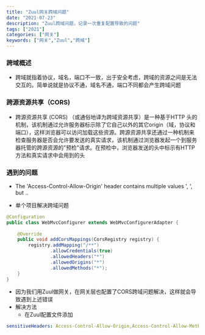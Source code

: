 ```yaml
---
title: "Zuul网关跨域问题"
date: "2021-07-23"
description: "Zuul跨域问题，记录一次重复配置导致的问题"
tags: ["2021"]
categories: ["网关"]
keywords: ["网关","Zuul","跨域"]
---
```


### 跨域概述
* 跨域就指着协议，域名，端口不一致，出于安全考虑，跨域的资源之间是无法交互的。简单说就是协议不通，域名不通，端口不同都会产生跨域问题

### 跨源资源共享（CORS)
* 跨源资源共享 (CORS) （或通俗地译为跨域资源共享）是一种基于HTTP 头的机制，该机制通过允许服务器标示除了它自己以外的其它origin（域，协议和端口），这样浏览器可以访问加载这些资源。跨源资源共享还通过一种机制来检查服务器是否会允许要发送的真实请求，该机制通过浏览器发起一个到服务器托管的跨源资源的"预检"请求。在预检中，浏览器发送的头中标示有HTTP方法和真实请求中会用到的头

### 遇到的问题
* The 'Access-Control-Allow-Origin' header contains multiple values ', ', but ..

* 单个项目解决跨域问题

```java
@Configuration
public class WebMvcConfigurer extends WebMvcConfigurerAdapter {
  
    @Override
    public void addCorsMappings(CorsRegistry registry) {
        registry.addMapping("/**")
                .allowCredentials(true)
                .allowedHeaders("*")
                .allowedOrigins("*")
                .allowedMethods("*");
    }
}
```
* 因为我们用Zuul做网关，在网关层也配置了CORS跨域问题解决，这样就会导致遇到上述错误
* 解决方法
	- 在Zuul配置文件添加 
```yaml
sensitiveHeaders: Access-Control-Allow-Origin,Access-Control-Allow-Methods,Access-Control-Allow-Credentials
```
	
	
	



